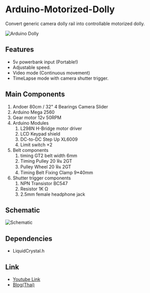 # Arduino-Motorized-Dolly
Convert generic camera dolly rail into controllable motorized dolly.

![Arduino Dolly](https://raw.githubusercontent.com/maxmacstn/Arduino-Motorized-Dolly/master/img/photo6129581745381681141.jpg)

## Features
- 5v powerbank input (Portable!)
- Adjustable speed.
- Video mode (Continuous movement)
- TimeLapse mode with camera shutter trigger.

## Main Components
1. Andoer 80cm / 32" 4 Bearings Camera Slider
2. Arduino Mega 2560
3. Gear motor 12v 50RPM
4. Arduino Modules
    1. L298N H-Bridge motor driver
    2. LCD Keypad shield
    3. DC-to-DC Step Up XL6009
    4. Limit switch ×2
5. Belt components
    1. timing GT2 belt width 6mm
    2. Timing Pulley 20 ฟัน 2GT 
    3. Pulley Wheel 20 ฟัน 2GT
    4. Timing Belt Fixing Clamp 9*40mm
6. Shutter trigger components
    1. NPN Transistor BC547
    2. Resistor 1K Ω
    3. 2.5mm female headphone jack

## Schematic
![Schematic](https://raw.githubusercontent.com/maxmacstn/Arduino-Motorized-Dolly/master/img/DollyDuino_schematic_bb.jpg)
## Dependencies
- LiquidCrystal.h

## Link
- [Youtube Link](https://youtu.be/vfO5Gkq3VD4)
- [Blog(Thai)](https://maxmacstn.wordpress.com/2018/03/09/dollyduino/)

